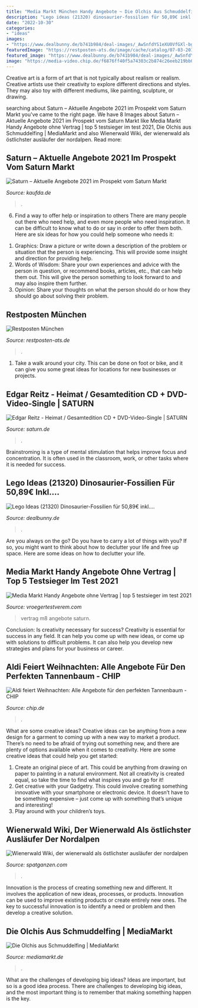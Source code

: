 ```yaml
---
title: "Media Markt München Handy Angebote ~ Die Olchis Aus Schmuddelfing"
description: "Lego ideas (21320) dinosaurier-fossilien für 50,89€ inkl.…"
date: "2022-10-30"
categories:
- "ideas"
images:
- "https://www.dealbunny.de/b741b984/deal-images/_AwSnfdYS1eXU0VfGXl-bg/21320_1540.jpg"
featuredImage: "https://restposten-ats.de/image/cache/catalog/07-03-2018 17-42-55-1140x380-1140x369.png"
featured_image: "https://www.dealbunny.de/b741b984/deal-images/_AwSnfdYS1eXU0VfGXl-bg/21320_1540.jpg"
image: "https://media-video.chip.de/f6876ff40f5a74303c2b874c26eeb219bb08a0e6/6bf06835115ed5f7c5ee2df3acd265a8bef68e7e/POSTER_USER/v0/1603413080834-1_xrdg6j90.jpeg"
---
```



Creative art is a form of art that is not typically about realism or realism. Creative artists use their creativity to explore different directions and styles. They may also toy with different mediums, like painting, sculpture, or drawing.

	

		
searching about Saturn – Aktuelle Angebote 2021 im Prospekt vom Saturn Markt you've came to the right page. We have 8 Images about Saturn – Aktuelle Angebote 2021 im Prospekt vom Saturn Markt like Media Markt Handy Angebote ohne Vertrag | top 5 testsieger im test 2021, Die Olchis aus Schmuddelfing | MediaMarkt and also Wienerwald Wiki, der wienerwald als östlichster ausläufer der nordalpen. Read more:
		
    
## Saturn – Aktuelle Angebote 2021 Im Prospekt Vom Saturn Markt

<img loading=lazy src="https://static08.kaufda.de/retailerLogos/1024/small/logo.v0003.png" onerror="this.onerror=null;this.src='https://tse3.mm.bing.net/th?id=OIP.gL-wd46ZLopzEYQGBpfDvgAAAA&amp;pid=15.1';" alt="Saturn – Aktuelle Angebote 2021 im Prospekt vom Saturn Markt">

_Source: kaufda.de_

>. 

	

6) Find a way to offer help or inspiration to others
There are many people out there who need help, and even more people who need inspiration. It can be difficult to know what to do or say in order to offer them both. Here are six ideas for how you could help someone who needs it: 
1. Graphics: Draw a picture or write down a description of the problem or situation that the person is experiencing. This will provide some insight and direction for providing help. 
2. Words of Wisdom: Share your own experiences and advice with the person in question, or recommend books, articles, etc., that can help them out. This will give the person something to look forward to and may also inspire them further. 
3. Opinion: Share your thoughts on what the person should do or how they should go about solving their problem.

    
## Restposten München

<img loading=lazy src="https://restposten-ats.de/image/cache/catalog/07-03-2018 17-42-55-1140x380-1140x369.png" onerror="this.onerror=null;this.src='https://tse1.mm.bing.net/th?id=OIP.r6-fxmA3xygMaKlTd8LRkwHaCZ&amp;pid=15.1';" alt="Restposten München">

_Source: restposten-ats.de_

>. 

	

1. Take a walk around your city. This can be done on foot or bike, and it can give you some great ideas for locations for new businesses or projects. 

    
## Edgar Reitz - Heimat / Gesamtedition CD + DVD-Video-Single | SATURN

<img loading=lazy src="https://assets.mmsrg.com/isr/166325/c1/-/ASSET_MP_97489233/fee_786_587_png" onerror="this.onerror=null;this.src='https://tse4.mm.bing.net/th?id=OIP.8HXfHh1GSQcFcYgogHG8PgHaFh&amp;pid=15.1';" alt="Edgar Reitz - Heimat / Gesamtedition CD + DVD-Video-Single | SATURN">

_Source: saturn.de_

>. 

	

Brainstroming is a type of mental stimulation that helps improve focus and concentration. It is often used in the classroom, work, or other tasks where it is needed for success.

    
## Lego Ideas (21320) Dinosaurier-Fossilien Für 50,89€ Inkl.…

<img loading=lazy src="https://www.dealbunny.de/b741b984/deal-images/_AwSnfdYS1eXU0VfGXl-bg/21320_1540.jpg" onerror="this.onerror=null;this.src='https://tse2.mm.bing.net/th?id=OIP.tmPkqOxmLIoUA0cM2eTyhwHaHS&amp;pid=15.1';" alt="Lego Ideas (21320) Dinosaurier-Fossilien für 50,89€ inkl.…">

_Source: dealbunny.de_

>. 

	

Are you always on the go? Do you have to carry a lot of things with you? If so, you might want to think about how to declutter your life and free up space. Here are some ideas on how to declutter your life.

    
## Media Markt Handy Angebote Ohne Vertrag | Top 5 Testsieger Im Test 2021

<img loading=lazy src="https://vroegertestverem.com/yjwwia/MA9R_QNYP7FXWnTlI3XClwHaCY.jpg" onerror="this.onerror=null;this.src='https://tse2.mm.bing.net/th?id=OIP.osq9JZjtjSOtu7Ci5cUiFQAAAA&amp;pid=15.1';" alt="Media Markt Handy Angebote ohne Vertrag | top 5 testsieger im test 2021">

_Source: vroegertestverem.com_

>vertrag m8 angebote saturn. 

	

Conclusion: Is creativity necessary for success?
Creativity is essential for success in any field. It can help you come up with new ideas, or come up with solutions to difficult problems. It can also help you develop new strategies and plans for your business or career.

    
## Aldi Feiert Weihnachten: Alle Angebote Für Den Perfekten Tannenbaum - CHIP

<img loading=lazy src="https://media-video.chip.de/f6876ff40f5a74303c2b874c26eeb219bb08a0e6/6bf06835115ed5f7c5ee2df3acd265a8bef68e7e/POSTER_USER/v0/1603413080834-1_xrdg6j90.jpeg" onerror="this.onerror=null;this.src='https://tse4.mm.bing.net/th?id=OIP.L16Ba1Zg1fsj99A27299UwHaEK&amp;pid=15.1';" alt="Aldi feiert Weihnachten: Alle Angebote für den perfekten Tannenbaum - CHIP">

_Source: chip.de_

>. 

	

What are some creative ideas?
Creative ideas can be anything from a new design for a garment to coming up with a new way to market a product. There’s no need to be afraid of trying out something new, and there are plenty of options available when it comes to creativity. Here are some creative ideas that could help you get started: 
1. Create an original piece of art. This could be anything from drawing on paper to painting in a natural environment. Not all creativity is created equal, so take the time to find what inspires you and go for it! 
2. Get creative with your Gadgetry. This could involve creating something innovative with your smartphone or electronic device. It doesn’t have to be something expensive – just come up with something that’s unique and interesting! 
3. Play around with your children’s toys.

    
## Wienerwald Wiki, Der Wienerwald Als östlichster Ausläufer Der Nordalpen

<img loading=lazy src="https://spatganzen.com/chlrg/UI9ZZNadcyBNXRtDBhKTjQAAAA.jpg" onerror="this.onerror=null;this.src='https://tse4.mm.bing.net/th?id=OIP.3enQYih5EtLEYwNoFTufNgAAAA&amp;pid=15.1';" alt="Wienerwald Wiki, der wienerwald als östlichster ausläufer der nordalpen">

_Source: spatganzen.com_

>. 

	

Innovation is the process of creating something new and different. It involves the application of new ideas, processes, or products. Innovation can be used to improve existing products or create entirely new ones. The key to successful innovation is to identify a need or problem and then develop a creative solution.

    
## Die Olchis Aus Schmuddelfing | MediaMarkt

<img loading=lazy src="https://assets.mmsrg.com/isr/166325/c1/-/ASSET_MP_97483573/fee_786_587_png" onerror="this.onerror=null;this.src='https://tse3.mm.bing.net/th?id=OIP.YFnNR-kqnDwuN-6fHf54RQHaFh&amp;pid=15.1';" alt="Die Olchis aus Schmuddelfing | MediaMarkt">

_Source: mediamarkt.de_

>. 

	

What are the challenges of developing big ideas?
Ideas are important, but so is a good idea process. There are challenges to developing big ideas, and the most important thing is to remember that making something happen is the key.

